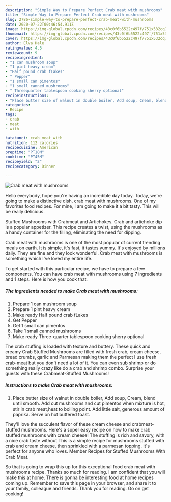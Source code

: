 ```yaml
---
description: "Simple Way to Prepare Perfect Crab meat with mushrooms"
title: "Simple Way to Prepare Perfect Crab meat with mushrooms"
slug: 2786-simple-way-to-prepare-perfect-crab-meat-with-mushrooms
date: 2020-07-22T00:46:54.911Z
image: https://img-global.cpcdn.com/recipes/43c0f6b5522c497f/751x532cq70/crab-meat-with-mushrooms-recipe-main-photo.jpg
thumbnail: https://img-global.cpcdn.com/recipes/43c0f6b5522c497f/751x532cq70/crab-meat-with-mushrooms-recipe-main-photo.jpg
cover: https://img-global.cpcdn.com/recipes/43c0f6b5522c497f/751x532cq70/crab-meat-with-mushrooms-recipe-main-photo.jpg
author: Elva Hale
ratingvalue: 4.5
reviewcount: 9
recipeingredient:
- "1 can mushroom soup"
- "1 pint heavy cream"
- "Half pound crab fLakes"
- " Pepper"
- "1 small can pimentos"
- "1 small canned mushrooms"
- " Threequarter tablespoon cooking sherry optional"
recipeinstructions:
- "Place butter size of walnut in double boiler, Add soup, Cream, blend until smooth. Add cut mushrooms and cut pimentos when mixture is hot, stir in crab meat,heat to boiling point. Add little salt, generous amount of paprika. Serve on hot buttered toast."
categories:
- Recipe
tags:
- crab
- meat
- with

katakunci: crab meat with 
nutrition: 112 calories
recipecuisine: American
preptime: "PT18M"
cooktime: "PT45M"
recipeyield: "2"
recipecategory: Dinner

---
```



![Crab meat with mushrooms](https://img-global.cpcdn.com/recipes/43c0f6b5522c497f/751x532cq70/crab-meat-with-mushrooms-recipe-main-photo.jpg)

Hello everybody, hope you're having an incredible day today. Today, we're going to make a distinctive dish, crab meat with mushrooms. One of my favorites food recipes. For mine, I am going to make it a bit tasty. This will be really delicious.

Stuffed Mushrooms with Crabmeat and Artichokes. Crab and artichoke dip is a popular appetizer. This recipe creates a twist, using the mushrooms as a handy container for the filling, eliminating the need for dipping.

Crab meat with mushrooms is one of the most popular of current trending meals on earth. It is simple, it's fast, it tastes yummy. It's enjoyed by millions daily. They are fine and they look wonderful. Crab meat with mushrooms is something which I've loved my entire life.


To get started with this particular recipe, we have to prepare a few components. You can have crab meat with mushrooms using 7 ingredients and 1 steps. Here is how you cook that.

<!--inarticleads1-->

##### The ingredients needed to make Crab meat with mushrooms:

1. Prepare 1 can mushroom soup
1. Prepare 1 pint heavy cream
1. Make ready Half pound crab fLakes
1. Get  Pepper
1. Get 1 small can pimentos
1. Take 1 small canned mushrooms
1. Make ready  Three-quarter tablespoon cooking sherry optional


The crab stuffing is loaded with texture and buttery. These quick and creamy Crab Stuffed Mushrooms are filled with fresh crab, cream cheese, bread crumbs, garlic and Parmesan making them the perfect I use fresh crab-meat but you don&#39;t need a lot of it. You can even sub shrimp or do something really crazy like do a crab and shrimp combo. Surprise your guests with these Crabmeat-Stuffed Mushrooms! 

<!--inarticleads2-->

##### Instructions to make Crab meat with mushrooms:

1. Place butter size of walnut in double boiler, Add soup, Cream, blend until smooth. Add cut mushrooms and cut pimentos when mixture is hot, stir in crab meat,heat to boiling point. Add little salt, generous amount of paprika. Serve on hot buttered toast.


They&#39;ll love the succulent flavor of these cream cheese and crabmeat-stuffed mushrooms. Here&#39;s a super easy recipe on how to make crab stuffed mushrooms with cream cheese! The stuffing is rich and savory, with a nice crab taste without This is a simple recipe for mushrooms stuffed with crab and cream cheese, then sprinkled with a parmesan topping. It&#39;s perfect for anyone who loves. Member Recipes for Stuffed Mushrooms With Crab Meat. 

So that is going to wrap this up for this exceptional food crab meat with mushrooms recipe. Thanks so much for reading. I am confident that you will make this at home. There is gonna be interesting food at home recipes coming up. Remember to save this page in your browser, and share it to your family, colleague and friends. Thank you for reading. Go on get cooking!

